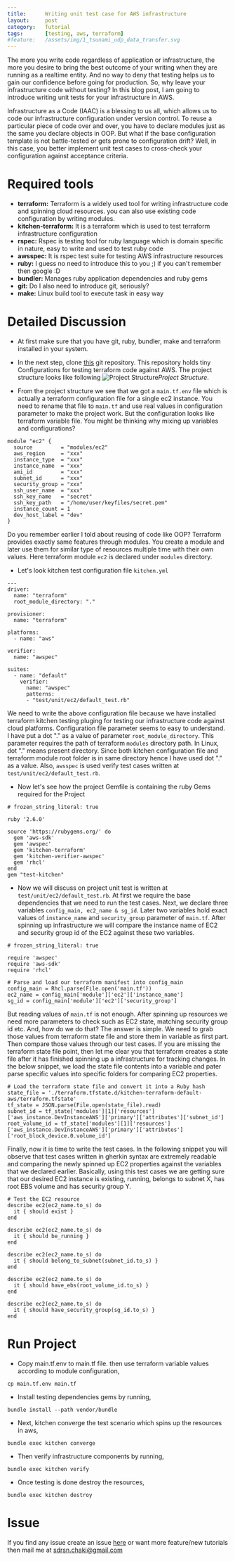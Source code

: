 ```yaml
---
title:      Writing unit test case for AWS infrastructure
layout:     post
category:   Tutorial
tags: 	    [testing, aws, terraform]
#feature:   /assets/img/1_tsunami_udp_data_transfer.svg
---
```

The more you write code regardless of application or infrastructure, the more you desire to bring the best outcome of your writing when they are running as a realtime entity. And no way to deny that testing helps us to gain our confidence before going for production. So, why leave your infrastructure code without testing? In this blog post, I am going to introduce writing unit tests for your infrastructure in AWS.
<!--more-->

Infrastructure as a Code (IAAC) is a blessing to us all, which allows us to code our infrastructure configuration under version control. To reuse a particular piece of code over and over, you have to declare modules just as the same you declare objects in OOP. But what if the base configuration template is not battle-tested or gets prone to configuration drift?  Well, in this case, you better implement unit test cases to cross-check your configuration against acceptance criteria.

# Required tools

* __terraform:__ Terraform is a widely used tool for writing infrastructure code and spinning cloud resources. you can also use existing code configuration by writing modules.
* __kitchen-terraform:__  It is a terraform which is used to test terraform infrastructure configuration
* __rspec:__ Rspec is testing tool for ruby language which is domain specific in nature, easy to write and used to test ruby code
* __awsspec:__ It is rspec test suite for testing AWS infrastructure resources
* __ruby:__ I guess no need to introduce this to you ;) if you can't remember then google :D
* __bundler:__ Manages ruby application dependencies and ruby gems
* __git:__ Do I also need to introduce git, seriously?
* __make:__ Linux build tool to execute task in easy way

# Detailed Discussion

* At first make sure that you have git, ruby, bundler, make and terraform installed in your system.

* In the next step, clone [this](https://github.com/shudarshon/terraform-aws-unit-test) git repository. This repository holds tiny Configurations for testing terraform code against AWS. The project structure looks like following ![Project Structure](/assets/img/2019-08-09.png)*Project Structure*.

* From the project structure we see that we got a `main.tf.env` file which is actually a terraform configuration file for a single ec2 instance. You need to rename that file to `main.tf` and use real values in configuration parameter to make the project work. But the configuration looks like terraform variable file. You might be thinking why mixing up variables and configurations?

```
module "ec2" {
  source         = "modules/ec2"
  aws_region     = "xxx"
  instance_type  = "xxx"
  instance_name  = "xxx"
  ami_id         = "xxx"
  subnet_id      = "xxx"
  security_group = "xxx"
  ssh_user_name  = "xxx"
  ssh_key_name   = "secret"
  ssh_key_path   = "/home/user/keyfiles/secret.pem"
  instance_count = 1
  dev_host_label = "dev"
}
```

Do you remember earlier I told about reusing of code like OOP? Terraform provides exactly same features through modules. You create a module and later use them for similar type of resources multiple time with their own values. Here terraform module `ec2` is declared under `modules` directory.

* Let's look kitchen test configuration file `kitchen.yml`

```
---
driver:
  name: "terraform"
  root_module_directory: "."

provisioner:
  name: "terraform"

platforms:
  - name: "aws"

verifier:
  name: "awspec"

suites:
  - name: "default"
    verifier:
      name: "awspec"
      patterns:
      - "test/unit/ec2/default_test.rb"
```
We need to write the above configuration file because we have installed terraform kitchen testing pluging for testing our infrastructure code against cloud platforms. Configuration file parameter seems to easy to understand. I have put a dot "." as a value of parameter `root_module_directory`. This parameter requires the path of terraform `modules` directory path. In Linux, dot "." means present directory. Since both kitchen configuration file and terraform module root folder is in same directory hence I have used dot "." as a value. Also, `awsspec` is used verify test cases written at `test/unit/ec2/default_test.rb`.

* Now let's see how the project Gemfile is containing the ruby Gems required for the Project

```
# frozen_string_literal: true

ruby '2.6.0'

source 'https://rubygems.org/' do
  gem 'aws-sdk'
  gem 'awspec'
  gem 'kitchen-terraform'
  gem 'kitchen-verifier-awspec'
  gem 'rhcl'
end
gem "test-kitchen"
```

* Now we will discuss on project unit test is written at `test/unit/ec2/default_test.rb`. At first we require the base dependencies that we need to run the test cases. Next, we declare
three variables `config_main, ec2_name & sg_id`. Later two variables hold exact values of  `instance_name` and `security_group` parameter of `main.tf`. After spinning up infrastructure we will compare the instance name of EC2 and security group id of the EC2 against these two variables.

```
# frozen_string_literal: true

require 'awspec'
require 'aws-sdk'
require 'rhcl'

# Parse and load our terraform manifest into config_main
config_main = Rhcl.parse(File.open('main.tf'))
ec2_name = config_main['module']['ec2']['instance_name']
sg_id = config_main['module']['ec2']['security_group']
```

But reading values of `main.tf` is not enough. After spinning up resources we need more parameters to check such as EC2 state, matching security group id etc. And, how do we do that? The answer is simple. We need to grab those values from terraform state file and store them in variable as first part. Then compare those values through our test cases. If you are missing the terraform state file point, then let me clear you that terraform creates a state file after it has finished spinning up a infrastructure for tracking changes. In the below snippet, we load the state file contents into a variable and pater parse specific values into specific folders for comparing EC2 properties.

```
# Load the terraform state file and convert it into a Ruby hash
state_file = './terraform.tfstate.d/kitchen-terraform-default-aws/terraform.tfstate'
tf_state = JSON.parse(File.open(state_file).read)
subnet_id = tf_state['modules'][1]['resources']['aws_instance.DevInstanceAWS']['primary']['attributes']['subnet_id']
root_volume_id = tf_state['modules'][1]['resources']['aws_instance.DevInstanceAWS']['primary']['attributes']['root_block_device.0.volume_id']
```

Finally, now it is time to write the test cases. In the following snippet you will observe that test cases written in gherkin syntax are extremely readable and comparing the newly spinned up EC2 properties against the variables that we declared earlier. Basically, using this test cases we are getting sure that our desired EC2 instance is existing, running, belongs to subnet X, has root EBS volume and has security group Y.

```
# Test the EC2 resource
describe ec2(ec2_name.to_s) do
  it { should exist }
end

describe ec2(ec2_name.to_s) do
  it { should be_running }
end

describe ec2(ec2_name.to_s) do
  it { should belong_to_subnet(subnet_id.to_s) }
end

describe ec2(ec2_name.to_s) do
  it { should have_ebs(root_volume_id.to_s) }
end

describe ec2(ec2_name.to_s) do
  it { should have_security_group(sg_id.to_s) }
end
```

# Run Project

* Copy main.tf.env to main.tf file. then use terraform variable values according to module configuration,

 `cp main.tf.env main.tf`

 * Install testing dependencies gems by running,

 `bundle install --path vendor/bundle`

* Next, kitchen converge the test scenario which spins up the resources in aws,

 `bundle exec kitchen converge`

* Then verify infrastructure components by running,

 `bundle exec kitchen verify`

 * Once testing is done destroy the resources,

 `bundle exec kitchen destroy`

# Issue

If you find any issue create an issue [here](https://github.com/shudarshon/terraform-aws-unit-test) or want more feature/new tutorials then mail me at sdrsn.chaki@gmail.com
